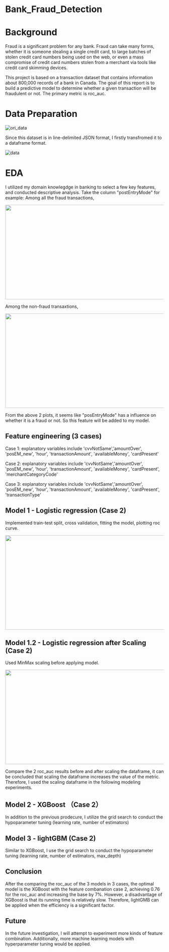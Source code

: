# Bank_Fraud_Detection

# Background
Fraud is a significant problem for any bank. Fraud can take many forms, whether it is someone stealing a single credit card, to large batches of stolen credit card numbers being used on the web, or even a mass compromise of credit card numbers stolen from a merchant via tools like credit card skimming devices.

This project is based on a transaction dataset that contains information about 800,000 records of a bank in Canada. The goal of this report is to build a predictive model to determine whether a given transaction will be fraudulent or not. The primary metric is roc_auc.


# Data Preparation

![ori_data](https://user-images.githubusercontent.com/64850893/103314535-68da1200-49f1-11eb-8c3f-4c007ba870f2.jpg)

Since this dataset is in line-delimited JSON format, I firstly transfromed it to a dataframe format.

![data](https://user-images.githubusercontent.com/64850893/103314331-c326a300-49f0-11eb-8381-0bae91605374.jpg)

# EDA
I utilized my domain knowlegdge in banking to select a few key features, and conducted descriptive analysis. Take the column "postEntryMode" for example:
Among all the fraud transactions, 

<img src="https://user-images.githubusercontent.com/64850893/103315082-94a9c780-49f2-11eb-854c-0aec766b7e63.jpg" width="600" height="300">

Among the non-fraud transaxtions,

<img src="https://user-images.githubusercontent.com/64850893/103315273-14d02d00-49f3-11eb-9a83-596a7bde10fd.jpg" width="600" height="300">

From the above 2 plots, it seems like "posEntryMode" has a influence on whether it is a fraud or not. So this feature will be added to my model.

## Feature engineering (3 cases)
Case 1: explanatory variables include 'cvvNotSame','amountOver', 'posEM_new', 'hour', 'transactionAmount', 'availableMoney', 'cardPresent'

Case 2: explanatory variables include 'cvvNotSame','amountOver', 'posEM_new', 'hour', 'transactionAmount', 'availableMoney', 'cardPresent', 'merchantCategoryCode'

Case 3: explanatory variables include 'cvvNotSame','amountOver', 'posEM_new', 'hour', 'transactionAmount', 'availableMoney', 'cardPresent', 'transactionType'

## Model 1 - Logistic regression (Case 2)
Implemented train-test split, cross validation, fitting the model, plotting roc curve.

<img src="https://user-images.githubusercontent.com/64850893/103326030-82dd1a00-4a1c-11eb-918e-9475ff45ff1a.jpg" width="600" height="300">

## Model 1.2 - Logistic regression after Scaling (Case 2)
Used MinMax scaling before applying model.

<img src="https://user-images.githubusercontent.com/64850893/103326071-ba4bc680-4a1c-11eb-95a1-a29c39670e93.jpg" width="600" height="300">

Compare the 2 roc_auc results before and after scaling the dataframe, it can be concluded that scaling the dataframe increases the value of the metric. Therefore, I used the scaling dataframe in the following modeling experiments.

## Model 2 - XGBoost （Case 2）
In addition to the previous prodecure, I utilize the grid search to conduct the hypoparameter tuning (learning rate, number of estimators)



## Model 3 - lightGBM (Case 2)
Similar to XGBoost, I use the grid search to conduct the hypoparameter tuning (learning rate, number of estimators, max_depth)



## Conclusion 

After the comparing the roc_auc of the 3 models in 3 cases, the optimal model is the XGBoost with the feature combanation case 2, achieving 0.76 for the roc_auc and increasing the base by 7%. However, a disadvantage of XGBoost is that its running time is relatively slow. Therefore, lightGMB can be applied when the efficiency is a significant factor. 

## Future

In the future investigation, I will attempt to experiment more kinds of feature combination. Additionally, more machine learning models with hyperparameter tuning would be applied.
